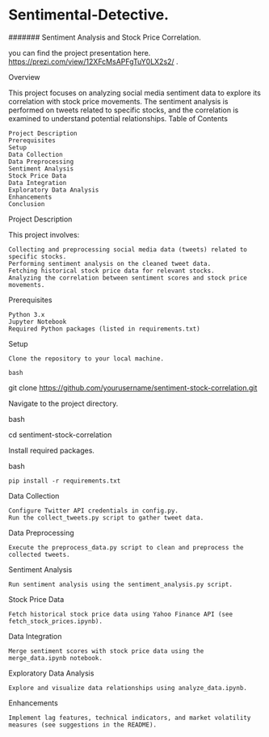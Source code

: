 # Sentimental-Detective.
####### Sentiment Analysis and Stock Price Correlation.







you can find the project presentation here. 
https://prezi.com/view/12XFcMsAPFgTuY0LX2s2/ . 

Overview

This project focuses on analyzing social media sentiment data to explore its correlation with stock price movements. The sentiment analysis is performed on tweets related to specific stocks, and the correlation is examined to understand potential relationships.
Table of Contents

    Project Description
    Prerequisites
    Setup
    Data Collection
    Data Preprocessing
    Sentiment Analysis
    Stock Price Data
    Data Integration
    Exploratory Data Analysis
    Enhancements
    Conclusion

Project Description

This project involves:

    Collecting and preprocessing social media data (tweets) related to specific stocks.
    Performing sentiment analysis on the cleaned tweet data.
    Fetching historical stock price data for relevant stocks.
    Analyzing the correlation between sentiment scores and stock price movements.

Prerequisites

    Python 3.x
    Jupyter Notebook
    Required Python packages (listed in requirements.txt)

Setup

    Clone the repository to your local machine.

    bash

git clone https://github.com/yourusername/sentiment-stock-correlation.git

Navigate to the project directory.

bash

cd sentiment-stock-correlation

Install required packages.

bash

    pip install -r requirements.txt

Data Collection

    Configure Twitter API credentials in config.py.
    Run the collect_tweets.py script to gather tweet data.

Data Preprocessing

    Execute the preprocess_data.py script to clean and preprocess the collected tweets.

Sentiment Analysis

    Run sentiment analysis using the sentiment_analysis.py script.

Stock Price Data

    Fetch historical stock price data using Yahoo Finance API (see fetch_stock_prices.ipynb).

Data Integration

    Merge sentiment scores with stock price data using the merge_data.ipynb notebook.

Exploratory Data Analysis

    Explore and visualize data relationships using analyze_data.ipynb.

Enhancements

    Implement lag features, technical indicators, and market volatility measures (see suggestions in the README).
